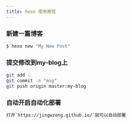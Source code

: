 ```yaml
---
title: hexo 使用教程
---
```



### 新建一篇博客

``` bash
$ hexo new "My New Post"
```

### 提交修改到my-blog上
```bash
git add .
git commit -m "msg"
git push origin master:my-blog
```
### 自动开启自动化部署
```bash
打开`https://jingwzeng.github.io/`就可以自动部署
```





